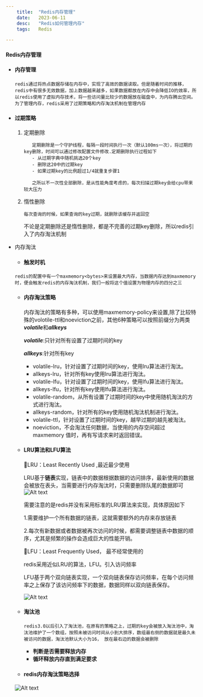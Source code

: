```yaml
---
    title:  "Redis内存管理"
    date:   2023-06-11
    desc:   "Redis如何管理内存"
    tags:   Redis

---
```



#### Redis内存管理

- #### 内存管理

  ````
  redis通过将热点数据存储在内存中，实现了高效的数据读取。但是随着时间的推移，redis中有很多无效数据，加上数据越来越多，如果数据都放在内存中会降低IO的效率，所以redis使用了虚拟内存技术，将一些访问量比较少的数据放在磁盘中，为内存腾出空间。为了管理内存，redis采用了过期策略和内存淘汰机制在管理内存
  ````

- #### 过期策略

  1. 定期删除

     ````
     	定期删除是一个守护线程，每隔一段时间执行一次（默认100ms一次），将过期的key删除，时间可以通过修改配置文件修改.定期删除执行过程如下
     	- 从过期字典中随机挑选20个key
     	- 删除这20中的过期key
     	- 如果过期key的比例超过1/4就重复步骤1
     	
        之所以不一次性全部删除，是从性能角度考虑的，每次扫描过期key会给cpu带来较大压力
     ````

  2. 惰性删除

     ````
     每次查询的时候，如果查询的key过期，就删除该缓存并返回空
     ````

     不论是定期删除还是惰性删除，都是不完善的过期key删除，所以redis引入了内存淘汰机制

- 内存淘汰

  - #### 触发时机

  ````
  redis的配置中有一个maxmemory<bytes>来设置最大内存，当数据内存达到maxmemory时，便会触发redis的内存淘汰机制，我们一般将这个值设置为物理内存的四分之三
  ````

  - #### 内存淘汰策略

    内存淘汰的策略有多种，可以使用maxmemory-policy来设置,除了比较特殊的volotile-ttl和noeviction之前，其他6种策略可以按照前缀分为两类***volatile***和***allkeys***

    ***volatile***:只针对所有设置了过期时间的key

    ***allkeys***:针对所有key

    - volatile-lru，针对设置了过期时间的key，使用lru算法进行淘汰。
    - allkeys-lru，针对所有key使用lru算法进行淘汰。
    - volatile-lfu，针对设置了过期时间的key，使用lfu算法进行淘汰。
    - allkeys-lfu，针对所有key使用lfu算法进行淘汰。
    - volatile-random，从所有设置了过期时间的key中使用随机淘汰的方式进行淘汰。
    - allkeys-random，针对所有的key使用随机淘汰机制进行淘汰。
    - volatile-ttl，针对设置了过期时间的key，越早过期的越先被淘汰。
    - noeviction，不会淘汰任何数据，当使用的内存空间超过 maxmemory 值时，再有写请求来时返回错误。

  - #### LRU算法和LFU算法

    🚩LRU：Least Recently Used ,最近最少使用

    LRU基于**链表**实现，链表中的数据根据数据的访问排序，最新使用的数据会被放在表头，当需要进行内存淘汰时，只需要删除队尾的数据即可
    ![Alt text]({{site.url}}/images/image-20230228150919021.png)

    需要注意的是redis并没有采用标准的LRU算法来实现，具体原因如下

    1.需要维护一个所有数据的链表，这就需要额外的内存来存放链表

    2.每次有新数据或者数据被再次访问的时候，都需要调整链表中数据的顺序，尤其是频繁的操作会造成巨大的性能开销。

    🚩LFU：Least Frequently Used， 最不经常使用的

    redis采用近似LRU的算法，LFU。引入访问频率

    LFU基于两个双向链表实现，一个双向链表保存访问频率，在每个访问频率之上保存了该访问频率下的数据，数据同样以双向链表保存。

    ![Alt text]({{site.url}}/images/image-20230228151640653.png)

  - #### 淘汰池

    ````
    redis3.0以后引入了淘汰池，在原有的策略之上，过期的key会被放入淘汰池中，淘汰池维护了一个数组，按照未被访问时间从小到大排序，数组最右侧的数据就是最久未被访问的数据，淘汰池默认大小为16， 放在最右边的数据会被删除
    ````

    - **判断是否需要释放内存**
    - **循环释放内存直到满足要求**

  - #### redis内存淘汰策略选择

   ![Alt text]({{site.url}}/images/image-20230228153552534.png)



